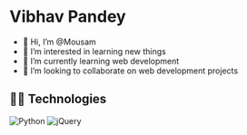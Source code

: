 <h1>Vibhav Pandey</h1>

- 👋 Hi, I’m @Mousam
- 👀 I’m interested in learning new things
- 🌱 I’m currently learning web development
- 💞️ I’m looking to collaborate on web development projects

## 👨‍💻 Technologies
![Python](https://img.shields.io/badge/python-3670A0?style=for-the-badge&logo=python&logoColor=ffdd54)
![jQuery](https://img.shields.io/badge/jquery-%230769AD.svg?style=for-the-badge&logo=jquery&logoColor=white)


<!---
Mousam00/Mousam00 is a ✨ special ✨ repository because its `README.md` (this file) appears on your GitHub profile.
You can click the Preview link to take a look at your changes.
--->
